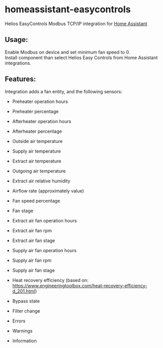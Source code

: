 # homeassistant-easycontrols
Helios EasyControls Modbus TCP/IP integration for [Home Assistant](https://www.home-assistant.io/)

## Usage:
Enable Modbus on device and set minimum fan speed to 0.<br/>
Install component than select Helios Easy Controls from Home Assistant integrations. 

## Features:
Integration adds a fan entity, and the following sensors:

- Preheater operation hours
- Preheater percentage
- Afterheater operation hours
- Afterheater percentage

- Outside air temperature
- Supply air temperature
- Extract air temperature
- Outgoing air temperature

- Extract air relative humidity

- Airflow rate (approximately value)
- Fan speed percentage
- Fan stage

- Extract air fan operation hours
- Extract air fan rpm
- Extract air fan stage

- Supply air fan operation hours
- Supply air fan rpm
- Supply air fan stage

- Heat recovery efficiency (based on: https://www.engineeringtoolbox.com/heat-recovery-efficiency-d_201.html)

- Bypass state
- Filter change

- Errors
- Warnings
- Information


